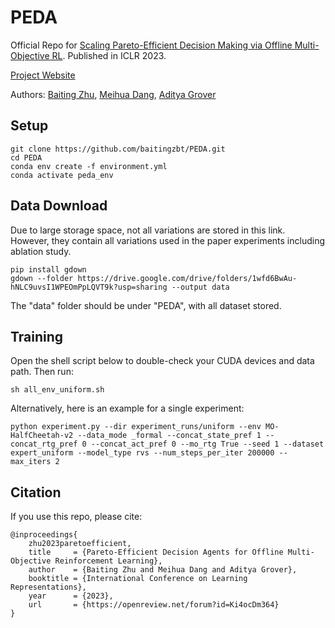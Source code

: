 # PEDA
Official Repo for [Scaling Pareto-Efficient Decision Making via Offline Multi-Objective RL](https://openreview.net/forum?id=Ki4ocDm364). Published in ICLR 2023.

[Project Website](https://baitingzbt.github.io/projects/iclr_2023_morl/)

Authors: [Baiting Zhu](https://baitingzbt.github.io/), [Meihua Dang](http://web.cs.ucla.edu/~mhdang/), [Aditya Grover](https://aditya-grover.github.io/)

## Setup
  ```
  git clone https://github.com/baitingzbt/PEDA.git
  cd PEDA
  conda env create -f environment.yml
  conda activate peda_env
  ```
## Data Download
Due to large storage space, not all variations are stored in this link. However, they contain all variations used in the paper experiments including ablation study.
```
pip install gdown
gdown --folder https://drive.google.com/drive/folders/1wfd6BwAu-hNLC9uvsI1WPEOmPpLQVT9k?usp=sharing --output data
```
The "data" folder should be under "PEDA", with all dataset stored.
## Training
Open the shell script below to double-check your CUDA devices and data path. Then run:
```
sh all_env_uniform.sh
```
Alternatively, here is an example for a single experiment:
```
python experiment.py --dir experiment_runs/uniform --env MO-HalfCheetah-v2 --data_mode _formal --concat_state_pref 1 --concat_rtg_pref 0 --concat_act_pref 0 --mo_rtg True --seed 1 --dataset expert_uniform --model_type rvs --num_steps_per_iter 200000 --max_iters 2
```
## Citation
If you use this repo, please cite:
```
@inproceedings{
    zhu2023paretoefficient,
    title     = {Pareto-Efficient Decision Agents for Offline Multi-Objective Reinforcement Learning},
    author    = {Baiting Zhu and Meihua Dang and Aditya Grover},
    booktitle = {International Conference on Learning Representations},
    year      = {2023},
    url       = {https://openreview.net/forum?id=Ki4ocDm364}
}
```

